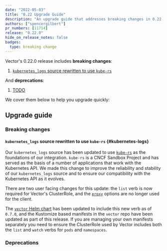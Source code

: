 ```yaml
---
date: "2022-05-03"
title: "0.22 Upgrade Guide"
description: "An upgrade guide that addresses breaking changes in 0.22.0"
authors: ["spencergilbert"]
pr_numbers: [11714]
release: "0.22.0"
hide_on_release_notes: false
badges:
  type: breaking change
---
```


Vector's 0.22.0 release includes **breaking changes**:

1. [`kubernetes_logs` source rewritten to use `kube-rs`](#kubernetes-logs)

And **deprecations**:

1. [TODO](#TODO)

We cover them below to help you upgrade quickly:

## Upgrade guide

### Breaking changes

#### `kubernetes_logs` source rewritten to use `kube-rs` {#kubernetes-logs}

Our `kubernetes_logs` source has been updated to use [`kube-rs`](https://kube.rs/)
as the foundations of our integration. `kube-rs` is a CNCF Sandbox Project and
has served as the basis of a number of applications that work with the Kubernetes API.
We made this change to improve the reliability and stability of our `kubernetes_logs`
source and to ensure our compatibility with the Kubernetes API as it evolves.

There are two user facing changes for this update: the `list` verb is now required
for Vector's ClusterRole, and the [`proxy`](https://vector.dev/docs/reference/configuration/global-options/#proxy)
options are no longer used for the client.

The [`vector` Helm chart](https://github.com/vectordotdev/helm-charts/tree/develop/charts/vector)
has been updated to include this new verb as of `0.7.0`, and the Kustomize based
manifests in the `vector` repo have been updated as part of this release. If you
are managing your own manifests separately you need to ensure the ClusterRole used
by Vector includes both the `list` and `watch` verbs for `pods` and `namespaces`.

### Deprecations

